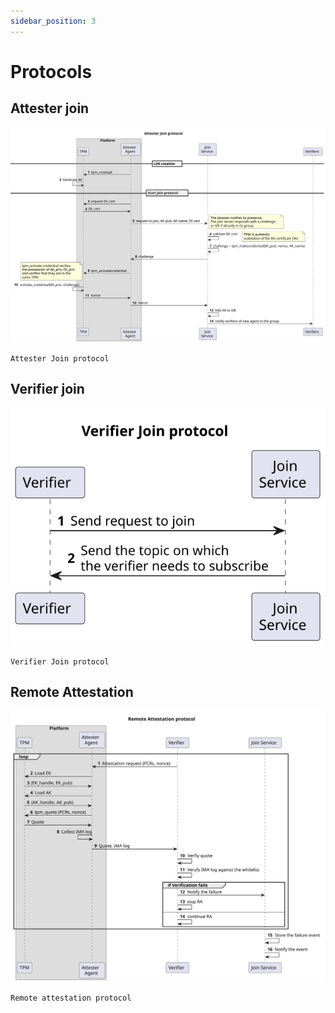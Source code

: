 ```yaml
---
sidebar_position: 3
---
```


# Protocols


## Attester join

![Attester join protocol](./imgs/join.svg "Attester join protocol")


    Attester Join protocol



## Verifier join
![Verifier join protocol](./imgs/verifier_join.svg "Verifier join protocol")

    Verifier Join protocol

## Remote Attestation
![Remote Attestation](./imgs/remote_attestation.svg "Remote Attestation")


    Remote attestation protocol